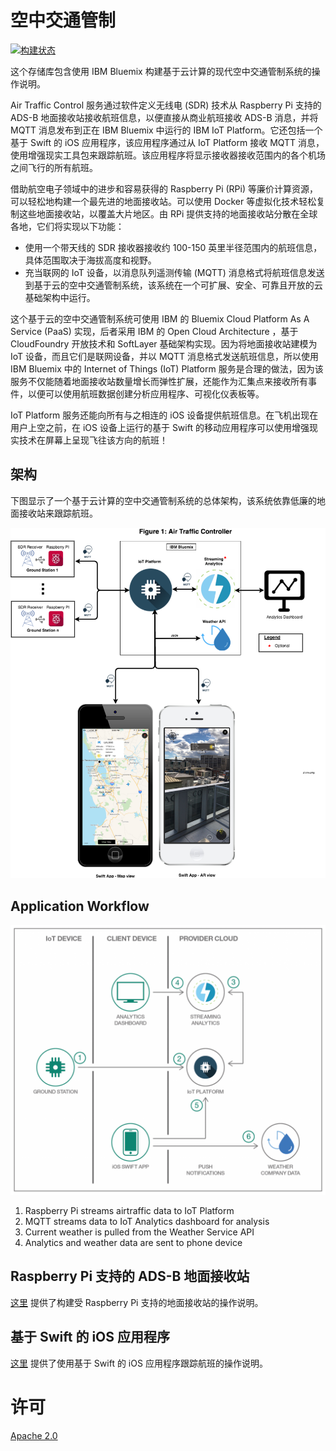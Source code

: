 # 空中交通管制
[![构建状态](https://travis-ci.org/IBM/air-traffic-control.svg?branch=master)](https://travis-ci.org/IBM/air-traffic-control)

这个存储库包含使用 IBM Bluemix 构建基于云计算的现代空中交通管制系统的操作说明。

Air Traffic Control 服务通过软件定义无线电 (SDR) 技术从 Raspberry Pi 支持的 ADS-B 地面接收站接收航班信息，以便直接从商业航班接收 ADS-B 消息，并将 MQTT 消息发布到正在 IBM Bluemix 中运行的 IBM IoT Platform。它还包括一个基于 Swift 的 iOS 应用程序，该应用程序通过从 IoT Platform 接收 MQTT 消息，使用增强现实工具包来跟踪航班。该应用程序将显示接收器接收范围内的各个机场之间飞行的所有航班。

借助航空电子领域中的进步和容易获得的 Raspberry Pi (RPi) 等廉价计算资源，可以轻松地构建一个最先进的地面接收站。可以使用 Docker 等虚拟化技术轻松复制这些地面接收站，以覆盖大片地区。由 RPi 提供支持的地面接收站分散在全球各地，它们将实现以下功能：
* 使用一个带天线的 SDR 接收器接收约 100-150 英里半径范围内的航班信息，具体范围取决于海拔高度和视野。
* 充当联网的 IoT 设备，以消息队列遥测传输 (MQTT) 消息格式将航班信息发送到基于云的空中交通管制系统，该系统在一个可扩展、安全、可靠且开放的云基础架构中运行。

这个基于云的空中交通管制系统可使用 IBM 的 Bluemix Cloud Platform As A Service (PaaS) 实现，后者采用 IBM 的 Open Cloud Architecture ，基于 CloudFoundry 开放技术和 SoftLayer 基础架构实现。因为将地面接收站建模为 IoT 设备，而且它们是联网设备，并以 MQTT 消息格式发送航班信息，所以使用 IBM Bluemix 中的 Internet of Things (IoT) Platform 服务是合理的做法，因为该服务不仅能随着地面接收站数量增长而弹性扩展，还能作为汇集点来接收所有事件，以便可以使用航班数据创建分析应用程序、可视化仪表板等。

IoT Platform 服务还能向所有与之相连的 iOS 设备提供航班信息。在飞机出现在用户上空之前，在 iOS 设备上运行的基于 Swift 的移动应用程序可以使用增强现实技术在屏幕上呈现飞往该方向的航班！

## 架构
下图显示了一个基于云计算的空中交通管制系统的总体架构，该系统依靠低廉的地面接收站来跟踪航班。

![alt 标记](https://github.com/IBM/air-traffic-control/blob/master/assets/architecture_diagram_v2.png)

## Application Workflow
![Application Workflow](./images/arch-iot-airtrafficcontrol-1024x878.png)

1. Raspberry Pi streams airtraffic data to IoT Platform
2. MQTT streams data to IoT Analytics dashboard for analysis
3. Current weather is pulled from the Weather Service API
4. Analytics and weather data are sent to phone device

## Raspberry Pi 支持的 ADS-B 地面接收站

[这里](https://github.com/IBM/air-traffic-control/blob/master/adsb.ground.station/README.md) 提供了构建受 Raspberry Pi 支持的地面接收站的操作说明。

## 基于 Swift 的 iOS 应用程序

[这里](https://github.com/IBM/air-traffic-control/blob/master/ARFlightTracker-iOS-Swift/README.md) 提供了使用基于 Swift 的 iOS 应用程序跟踪航班的操作说明。

# 许可

[Apache 2.0](LICENSE.md)
